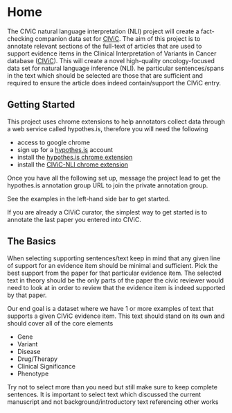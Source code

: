 # Home

The CIViC natural language interpretation (NLI) project will create a fact-checking companion data set for [CIViC](https://civicdb.org/). The aim of this project is to annotate relevant sections of the full-text of articles that are used to support evidence items in the Clinical Interpretation of Variants in Cancer database ([CIViC](https://civicdb.org/)). This will create a novel high-quality oncology-focused data set for natural language inference (NLI). he particular sentences/spans in the text which should be selected are those that are sufficient and required to ensure the article does indeed contain/support the CIViC entry.

## Getting Started

This project uses chrome extensions to help annotators collect data through a web service called hypothes.is, therefore you will need the following

- access to google chrome
- sign up for a [hypothes.is](https://web.hypothes.is) account
- install the [hypothes.is chrome extension](https://chrome.google.com/webstore/detail/hypothesis-web-pdf-annota/bjfhmglciegochdpefhhlphglcehbmek?hl=en)
- install the [CIViC-NLI chrome extension](https://chrome.google.com/webstore/detail/civic-nli/ibjaklbaahlokfkilllodngidgmjojfl)

Once you have all the following set up, message the project lead to get the hypothes.is annotation group URL to join the private annotation group.

See the examples in the left-hand side bar to get started.

If you are already a CIViC curator, the simplest way to get started is to annotate the last paper you entered into CIViC.

## The Basics

When selecting supporting sentences/text keep in mind that any given line of support for an evidence item should be minimal and sufficient. Pick the best support from the paper for that particular evidence item. The selected text in theory should be the only parts of the paper the civic reviewer would need to look at in order to review that the evidence item is indeed supported by that paper.

Our end goal is a dataset where we have 1 or more examples of text that supports a given CIViC evidence item. This text should stand on its own and should cover all of the core elements

- Gene
- Variant
- Disease
- Drug/Therapy
- Clinical Significance
- Phenotype

Try not to select more than you need but still make sure to keep complete sentences. It is important to select text which discussed the current manuscript and not background/introductory text referencing other works
